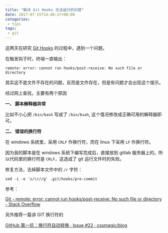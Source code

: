 ```yaml
---
title: "解决 Git Hooks 无法运行的问题"
date: 2017-07-15T14:46:17+08:00
categories: 
 - tips
tags: 
 - git
---
```


这两天在研究 [Git Hooks](https://git-scm.com/book/en/v2/Customizing-Git-Git-Hooks) 的过程中，遇到一个问题。

在触发钩子时，终端一直输出：

	remote: error: cannot run hooks/post-receive: No such file or directory

其实这不是文件不存在的问题，反而是文件存在，但是有问题才会出现这个提示。

经过网上查找，主要有两个原因

**一、 脚本解释器异常**
	
比如不小心把 `/bin/bash` 写成了 `/bin/bsah`, 这个情况修改成正确可用的解释器即可。

**二、 错误的换行符**
	
在 windows 系统里，采用 `CRLF` 作换行符，而在 linux 下采用 `LF` 作换行符。

因为我的脚本是在 windows 系统下编写完成后，直接放到 gitlab 服务器上的。所以代码里的换行符是 `CRLF`，这造成了 git 运行文件时的失败。

修复方法，去掉脚本文件中的 `/r` 字符：

	sed -i -e 's/\r//g' .git/hooks/pre-commit


参考：

[Git - remote: error: cannot run hooks/post-receive: No such file or directory - Stack Overflow](https://stackoverflow.com/questions/11630433/git-remote-error-cannot-run-hooks-post-receive-no-such-file-or-directory/26767706)

另外推荐一篇讲 GIT 换行符的

[GitHub 第一坑：换行符自动转换 · Issue #22 · cssmagic/blog](https://github.com/cssmagic/blog/issues/22)